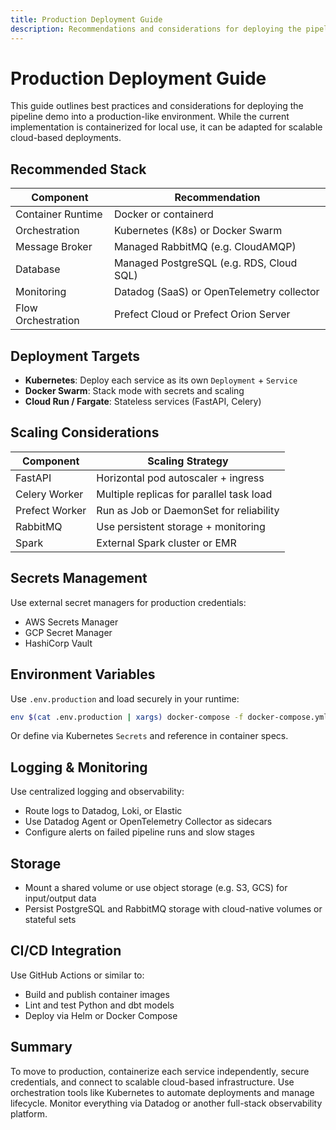 ```yaml
---
title: Production Deployment Guide
description: Recommendations and considerations for deploying the pipeline in a production environment
---
```


# Production Deployment Guide

This guide outlines best practices and considerations for deploying the pipeline demo into a production-like environment. While the current implementation is containerized for local use, it can be adapted for scalable cloud-based deployments.

## Recommended Stack

| Component          | Recommendation                            |
| ------------------ | ----------------------------------------- |
| Container Runtime  | Docker or containerd                      |
| Orchestration      | Kubernetes (K8s) or Docker Swarm          |
| Message Broker     | Managed RabbitMQ (e.g. CloudAMQP)         |
| Database           | Managed PostgreSQL (e.g. RDS, Cloud SQL)  |
| Monitoring         | Datadog (SaaS) or OpenTelemetry collector |
| Flow Orchestration | Prefect Cloud or Prefect Orion Server     |

## Deployment Targets

- **Kubernetes**: Deploy each service as its own `Deployment` + `Service`
- **Docker Swarm**: Stack mode with secrets and scaling
- **Cloud Run / Fargate**: Stateless services (FastAPI, Celery)

## Scaling Considerations

| Component      | Scaling Strategy                         |
| -------------- | ---------------------------------------- |
| FastAPI        | Horizontal pod autoscaler + ingress      |
| Celery Worker  | Multiple replicas for parallel task load |
| Prefect Worker | Run as Job or DaemonSet for reliability  |
| RabbitMQ       | Use persistent storage + monitoring      |
| Spark          | External Spark cluster or EMR            |

## Secrets Management

Use external secret managers for production credentials:

- AWS Secrets Manager
- GCP Secret Manager
- HashiCorp Vault

## Environment Variables

Use `.env.production` and load securely in your runtime:

```bash
env $(cat .env.production | xargs) docker-compose -f docker-compose.yml up -d
```

Or define via Kubernetes `Secrets` and reference in container specs.

## Logging & Monitoring

Use centralized logging and observability:

- Route logs to Datadog, Loki, or Elastic
- Use Datadog Agent or OpenTelemetry Collector as sidecars
- Configure alerts on failed pipeline runs and slow stages

## Storage

- Mount a shared volume or use object storage (e.g. S3, GCS) for input/output data
- Persist PostgreSQL and RabbitMQ storage with cloud-native volumes or stateful sets

## CI/CD Integration

Use GitHub Actions or similar to:

- Build and publish container images
- Lint and test Python and dbt models
- Deploy via Helm or Docker Compose

## Summary

To move to production, containerize each service independently, secure credentials, and connect to scalable cloud-based infrastructure. Use orchestration tools like Kubernetes to automate deployments and manage lifecycle. Monitor everything via Datadog or another full-stack observability platform.
